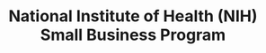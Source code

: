 ---
highlight: "false" 
title: "National Institute of Health (NIH) Small Business Program "
description: "If you're a small business interested in contracting at NIH, please start by reading the information provided by our parent Agency, the Department of Health and Human Services. "
url-link: "https://www.nih.gov/about-nih/what-we-do/get-involved-nih/small-business-opportunities"
type: "HTML"
gov-only: "false"
is-external: "true"
publication-date: "January 01, 2023"
reading-time: "5"
resource-type: "Information Slick"
filter: "small-business"
audience: "industry-all-businesses"
branded-offerings: "small-business-support"
---
